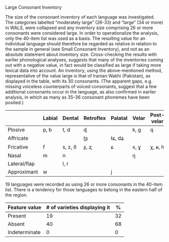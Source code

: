 Large Consonant Inventory

The size of the consonant inventory of each language was investigated.
The categories labelled “moderately large” (26-33) and “large” (34 or
more) in WALS, were collapsed and any inventory size comprising 26 or
more consonants were considered large. In order to operationalize the
analysis, only the 40-item list was used as a basis. The resulting value
for an individual language should therefore be regarded as relative in
relation to the sample in general (see Small Consonant Inventory), and
not as an absolute statement about inventory size. Cross-checking the
results with earlier phonological analyses, suggests that many of the
inventories coming out with a negative value, in fact would be
classified as large if taking more lexical data into account. An
inventory, using the above-mentioned method, representative of the value
large is that of Iranian Wakhi (Pakistan), as displayed in the table,
with its 30 consonants. (The apparent gaps, e.g. missing voiceless
counterparts of voiced consonants, suggest that a few additional
consonants occur in the language, as also confirmed in earlier analysis,
in which as many as 35-36 consonant phonemes have been posited.)

|              | **Labial** | **Dental** | **Retroflex** | **Palatal** | **Velar** | **Post-velar** |
|--------------|------------|------------|---------------|-------------|-----------|----------------|
| Plosive      | p, b       | t, d       | ɖ             |             | k, ɡ      | q              |
| Affricate    |            |            | ʈʂ            | tɕ, dʑ      |           |                |
| Fricative    | f          | s, z, ð    | ʂ, ʐ          | ɕ           | x, ɣ      | χ, ʁ, h        |
| Nasal        | m          | n          |               |             | ŋ         |                |
| Lateral/flap |            | l, r       |               |             |           |                |
| Approximant  | w          |            |               | j           |           |                |

19 languages were recorded as using 26 or more consonants in the 40-item
list. There is a tendency for those languages to belong in the eastern
half of the region.

| Feature value | \# of varieties displaying it | %   |
|---------------|-------------------------------|-----|
| Present       | 19                            | 32  |
| Absent        | 40                            | 68  |
| Indeterminate | 0                             | 0   |


